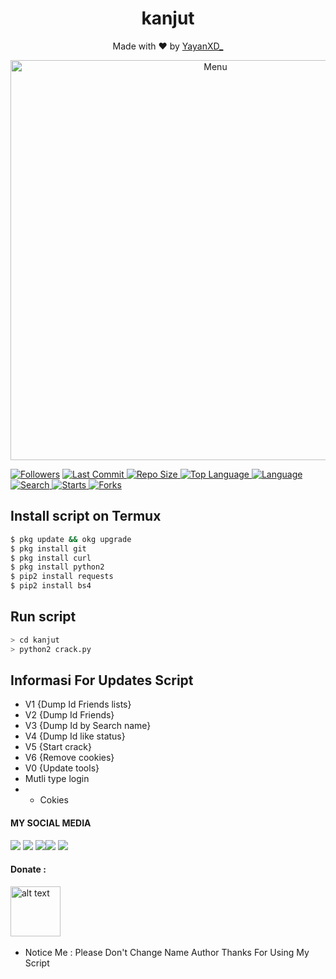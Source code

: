 <h1 align="center">
  kanjut
</h1>
</div>
<p align="center">
  Made with ❤️ by <a href="https://www.facebook.com/KM39453">YayanXD_</a>
</p>
<p align="center">
 <img src="https://github.com/Yayan-XD/mbf-2/blob/main/Ngentod/kontol.png" width="640" title="Menu" alt="Menu">
</p>

<a href="https://github.com/Yayan-XD/followers">
<img title="Followers" src="https://img.shields.io/github/followers/Yayan-XD?label=Followers&color=blue&style=flat-square"></a>
<a href="https://github.com/Yayan-XD/termux-style/stargazers/">
  <a href="https://github.com/Yayan-XD/kanjut">
    <img alt="Last Commit" src="https://img.shields.io/github/last-commit/Yayan-XD/kanjut.svg"/>
  </a>
<a href="https://github.com/Yayan-XD/kanjut">
    <img alt="Repo Size" src="https://img.shields.io/github/repo-size/Yayan-XD/kanjut.svg"/>
  </a>

 <a href="https://github.com/Yayan-XD/kanjut">
    <img alt="Top Language" src="https://img.shields.io/github/languages/top/Yayan-XD/kanjut.svg"/>
  </a>
  <a href="https://github.com/Yayan-XD/kanjut">
    <img alt="Language" src="https://img.shields.io/github/languages/count/Yayan-XD/kanjut.svg"/>
  </a>
  <a href="https://github.com/Yayan-XD/kanjut">
    <img alt="Search" src="https://img.shields.io/github/search/Yayan-XD/Craker/kanjut.svg"/>
  </a>
  <a href="https://github.com/Yayan-XD/kanjut">
    <img alt="Starts" src="https://img.shields.io/github/stars/Yayan-XD/kanjut.svg"/>
  </a>
  <a href="https://github.com/Yayan-XD/kanjut">
    <img alt="Forks" src="https://img.shields.io/github/forks/Yayan-XD/kanjut.svg"/>
  </a>
</div>
<p align="center">

## Install script on Termux
```bash
$ pkg update && okg upgrade
$ pkg install git
$ pkg install curl
$ pkg install python2
$ pip2 install requests
$ pip2 install bs4
```

## Run script
```bash
> cd kanjut
> python2 crack.py
```

## Informasi For Updates Script
* V1 {Dump Id Friends lists}
* V2 {Dump Id Friends}
* V3 {Dump Id by Search name}
* V4 {Dump Id like status}
* V5 {Start crack}
* V6 {Remove cookies}
* V0 {Update tools}
*  Mutli type login
*   - Cokies

#### MY SOCIAL MEDIA

[![](https://img.shields.io/badge/Github-black?logo=Github&logoColor=black&labelColor=white)](https://github.com/Yayan-XD) [![](https://img.shields.io/badge/Twitter-blue?logo=Twitter&logoColor=White&labelColor=white)](https://mobile.twitter.com/moch_xd)
[![](https://img.shields.io/badge/Facebook-blue?logo=Facebook&logoColor=blue&labelColor=white)](https://www.facebook.com/KM39453)[![](https://img.shields.io/badge/Instagram-red?logo=Instagram&logoColor=red&labelColor=white)](https://www.instagram.com/yayanxd_/) [![](https://img.shields.io/badge/Whatsapp-CHAT-red?logo=Whatsapp&logoColor=Brightgreen&labelColor=white)](https://wa.me/6285603036683?text=Asalamualaikum+bang)

#### Donate :

<a href="https://saweria.co/YayanXD"><img src="https://upload.wikimedia.org/wikipedia/commons/7/72/Logo_dana_blue.svg" alt="alt text" width="80" height="80"></a> &nbsp;&nbsp;

* Notice Me : Please Don't Change Name Author
Thanks For Using My Script
